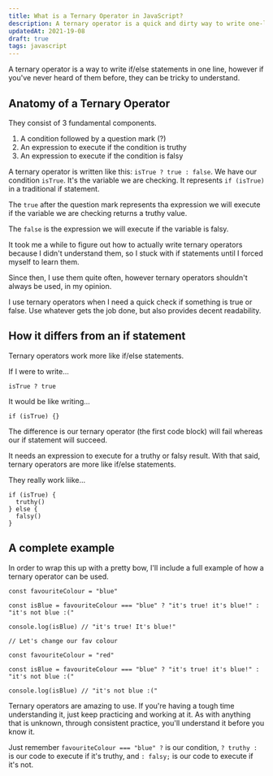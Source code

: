 ```yaml
---
title: What is a Ternary Operator in JavaScript?
description: A ternary operator is a quick and dirty way to write one-liner if statements.
updatedAt: 2021-19-08
draft: true
tags: javascript
---
```


A ternary operator is a way to write if/else statements in one line, however if you've never heard of them before, they can be tricky to understand.

## Anatomy of a Ternary Operator

They consist of 3 fundamental components.

1. A condition followed by a question mark (?)
2. An expression to execute if the condition is truthy
3. An expression to execute if the condition is falsy

A ternary operator is written like this: `isTrue ? true : false`. We have our condition `isTrue`. It's the variable we are checking. It represents `if (isTrue)` in a traditional if statement.

The `true` after the question mark represents tha expression we will execute if the variable we are checking returns a truthy value.

The `false` is the expression we will execute if the variable is falsy.

It took me a while to figure out how to actually write ternary operators because I didn't understand them, so I stuck with if statements until I forced myself to learn them.

Since then, I use them quite often, however ternary operators shouldn't always be used, in my opinion.

I use ternary operators when I need a quick check if something is true or false. Use whatever gets the job done, but also provides decent readability.

## How it differs from an if statement

Ternary operators work more like if/else statements.

If I were to write...

```
isTrue ? true
```

It would be like writing...

```
if (isTrue) {}
```

The difference is our ternary operator (the first code block) will fail whereas our if statement will succeed.

It needs an expression to execute for a truthy or falsy result. With that said, ternary operators are more like if/else statements.

They really work liike...

```
if (isTrue) {
  truthy()
} else {
  falsy()
}
```

## A complete example

In order to wrap this up with a pretty bow, I'll include a full example of how a ternary operator can be used.

```
const favouriteColour = "blue"

const isBlue = favouriteColour === "blue" ? "it's true! it's blue!" : "it's not blue :("

console.log(isBlue) // "it's true! It's blue!"

// Let's change our fav colour

const favouriteColour = "red"

const isBlue = favouriteColour === "blue" ? "it's true! it's blue!" : "it's not blue :("

console.log(isBlue) // "it's not blue :("
```

Ternary operators are amazing to use. If you're having a tough time understanding it, just keep practicing and working at it. As with anything that is unknown, through consistent practice, you'll understand it before you know it.

Just remember `favouriteColour === "blue" ?` is our condition, `? truthy :` is our code to execute if it's truthy, and `: falsy;` is our code to execute if it's not.
